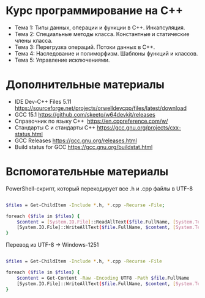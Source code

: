 # Курс программирование на С++
- Тема 1: Типы данных, операции и функции в С++. Инкапсуляция.
- Тема 2: Специальные методы класса. Константные и статические члены класса.
- Тема 3: Перегрузка операций. Потоки данных в С++.
- Тема 4: Наследование и полиморфизм. Шаблоны функций и классов.
- Тема 5: Управление исключениями.

# Дополнительные материалы
- IDE Dev-C++ Files​ 5.11​ https://sourceforge.net/projects/orwelldevcpp/files/latest/download
- GCC 15.1 https://github.com/skeeto/w64devkit/releases
- Справочник по языку С++​ ​ https://en.cppreference.com/w/
- Стандарты C и стандарты C++​ https://gcc.gnu.org/projects/cxx-status.html
- GCC Releases​ https://gcc.gnu.org/releases.html
- Build status for GCC​ https://gcc.gnu.org/buildstat.html

# Вспомогательные материалы

PowerShell-скрипт, который перекодирует все .h и .cpp файлы в UTF-8

```bash

$files = Get-ChildItem -Include *.h, *.cpp -Recurse -File;

foreach ($file in $files) {
	$content = [System.IO.File]::ReadAllText($file.FullName, [System.Text.Encoding]::GetEncoding("ISO-8859-1")); 
	[System.IO.File]::WriteAllText($file.FullName, $content, [System.Text.Encoding]::UTF8)
}

```

Перевод из UTF-8 → Windows-1251

```bash

$files = Get-ChildItem -Include *.h, *.cpp -Recurse -File

foreach ($file in $files) {
    $content = Get-Content -Raw -Encoding UTF8 -Path $file.FullName
    [System.IO.File]::WriteAllText($file.FullName, $content, [System.Text.Encoding]::GetEncoding("windows-1251"))
}

```
